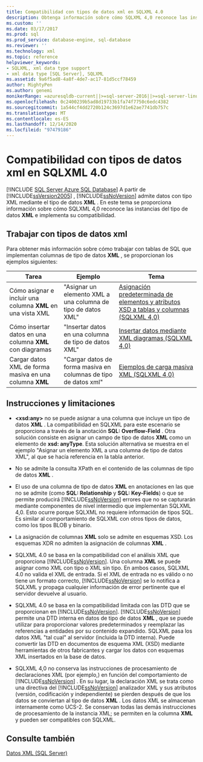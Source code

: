 ```yaml
---
title: Compatibilidad con tipos de datos xml en SQLXML 4.0
description: Obtenga información sobre cómo SQLXML 4,0 reconoce las instancias del tipo de datos XML e implementa su compatibilidad.
ms.custom: ''
ms.date: 03/17/2017
ms.prod: sql
ms.prod_service: database-engine, sql-database
ms.reviewer: ''
ms.technology: xml
ms.topic: reference
helpviewer_keywords:
- SQLXML, xml data type support
- xml data type [SQL Server], SQLXML
ms.assetid: 9a6f5ad8-4a8f-4de7-ac17-81d5ccf78459
author: MightyPen
ms.author: genemi
monikerRange: =azuresqldb-current||>=sql-server-2016||>=sql-server-linux-2017||=azuresqldb-mi-current
ms.openlocfilehash: 0c2400239b5ad8d19733b1fa74f7750c6edc4382
ms.sourcegitcommit: 1a544cf4dd2720b124c3697d1e62ae7741db757c
ms.translationtype: MT
ms.contentlocale: es-ES
ms.lasthandoff: 12/14/2020
ms.locfileid: "97479186"
---
```

# <a name="xml-data-type-support-in-sqlxml-40"></a>Compatibilidad con tipos de datos xml en SQLXML 4.0
[!INCLUDE [SQL Server Azure SQL Database](../../includes/applies-to-version/sql-asdb.md)]
  A partir de [!INCLUDE[ssVersion2005](../../includes/ssversion2005-md.md)] , [!INCLUDE[ssNoVersion](../../includes/ssnoversion-md.md)] admite datos con tipo XML mediante el tipo de datos **XML** . En este tema se proporciona información sobre cómo SQLXML 4,0 reconoce las instancias del tipo de datos **XML** e implementa su compatibilidad.  
  
## <a name="working-with-xml-data-types"></a>Trabajar con tipos de datos xml  
 Para obtener más información sobre cómo trabajar con tablas de SQL que implementan columnas de tipo de datos **XML** , se proporcionan los ejemplos siguientes:  
  
|Tarea|Ejemplo|Tema|  
|----------|-------------|-----------|  
|Cómo asignar e incluir una columna **XML** en una vista XML|"Asignar un elemento XML a una columna de tipo de datos XML"|[Asignación predeterminada de elementos y atributos XSD a tablas y columnas &#40;SQLXML 4,0&#41;](../../relational-databases/sqlxml-annotated-xsd-schemas-using/default-mapping-of-xsd-elements-and-attributes-to-tables-and-columns-sqlxml-4-0.md)|  
|Cómo insertar datos en una columna **XML** con diagramas|"Insertar datos en una columna de tipo de datos XML"|[Insertar datos mediante XML diagramas &#40;SQLXML 4,0&#41;](../../relational-databases/sqlxml-annotated-xsd-schemas-xpath-queries/updategrams/inserting-data-using-xml-updategrams-sqlxml-4-0.md)|  
|Cargar datos XML de forma masiva en una columna **XML**|"Cargar datos de forma masiva en columnas de tipo de datos xml"|[Ejemplos de carga masiva XML &#40;SQLXML 4,0&#41;](../../relational-databases/sqlxml-annotated-xsd-schemas-xpath-queries/bulk-load-xml/xml-bulk-load-examples-sqlxml-4-0.md)|  
  
## <a name="guidelines-and-limitations"></a>Instrucciones y limitaciones  
  
-   **\<xsd:any>** no se puede asignar a una columna que incluye un tipo de datos **XML** . La compatibilidad en SQLXML para este escenario se proporciona a través de la anotación **SQL: Overflow-Field** . Otra solución consiste en asignar un campo de tipo de datos **XML** como un elemento de **xsd: anyType**. Esta solución alternativa se muestra en el ejemplo "Asignar un elemento XML a una columna de tipo de datos XML", al que se hacía referencia en la tabla anterior.  
  
-   No se admite la consulta XPath en el contenido de las columnas de tipo de datos **XML** .  
  
-   El uso de una columna de tipo de datos **XML** en anotaciones en las que no se admite (como **SQL: Relationship** y **SQL: Key-Fields**) o que se permite producirá [!INCLUDE[ssNoVersion](../../includes/ssnoversion-md.md)] errores que no se capturarán mediante componentes de nivel intermedio que implementan SQLXML 4,0. Esto ocurre porque SQLXML no requiere información de tipos SQL. Es similar al comportamiento de SQLXML con otros tipos de datos, como los tipos BLOB y binario.  
  
-   La asignación de columnas **XML** solo se admite en esquemas XSD. Los esquemas XDR no admiten la asignación de columnas **XML** .  
  
-   SQLXML 4.0 se basa en la compatibilidad con el análisis XML que proporciona [!INCLUDE[ssNoVersion](../../includes/ssnoversion-md.md)]. Una columna **XML** se puede asignar como XML con tipo o XML sin tipo. En ambos casos, SQLXML 4.0 no valida el XML de entrada.  Si el XML de entrada no es válido o no tiene un formato correcto, [!INCLUDE[ssNoVersion](../../includes/ssnoversion-md.md)] se lo notifica a SQLXML y propaga cualquier información de error pertinente que el servidor devuelve al usuario.  
  
-   SQLXML 4.0 se basa en la compatibilidad limitada con las DTD que se proporcionan en [!INCLUDE[ssNoVersion](../../includes/ssnoversion-md.md)]. [!INCLUDE[ssNoVersion](../../includes/ssnoversion-md.md)] permite una DTD interna en datos de tipo de datos **XML** , que se puede utilizar para proporcionar valores predeterminados y reemplazar las referencias a entidades por su contenido expandido. SQLXML pasa los datos XML "tal cual" al servidor (incluida la DTD interna). Puede convertir las DTD en documentos de esquema XML (XSD) mediante herramientas de otros fabricantes y cargar los datos con esquemas XML insertados en la base de datos.  
  
-   SQLXML 4,0 no conserva las instrucciones de procesamiento de declaraciones XML (por ejemplo,) en función del comportamiento de [!INCLUDE[ssNoVersion](../../includes/ssnoversion-md.md)] . En su lugar, la declaración XML se trata como una directiva del [!INCLUDE[ssNoVersion](../../includes/ssnoversion-md.md)] analizador XML y sus atributos (versión, codificación y independiente) se pierden después de que los datos se conviertan al tipo de datos **XML** . Los datos XML se almacenan internamente como UCS-2. Se conservan todas las demás instrucciones de procesamiento de la instancia XML; se permiten en la columna **XML** y pueden ser compatibles con SQLXML.  
  
## <a name="see-also"></a>Consulte también  
 [Datos XML &#40;SQL Server&#41;](../../relational-databases/xml/xml-data-sql-server.md)  
  
  

